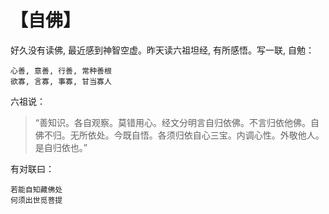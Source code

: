 # 【自佛】

好久没有读佛, 最近感到神智空虚。昨天读六祖坦经, 有所感悟。写一联, 自勉：
~~~
心善, 意善, 行善, 常种善根
欲寡, 言寡, 事寡, 甘当寡人
~~~

六祖说：

> “善知识。各自观察。莫错用心。经文分明言自归依佛。不言归依他佛。自佛不归。无所依处。今既自悟。各须归依自心三宝。内调心性。外敬他人。是自归依也。” 

有对联曰：

~~~
若能自知藏佛处
何须出世觅菩提
~~~

